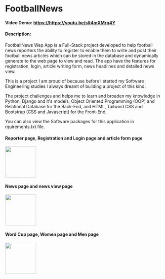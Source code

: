 # FootballNews

#### Video Demo: <https://https://youtu.be/slt4mXMrp4Y>

#### Description:
FootballNews Wep App is a Full-Stack project developed to help football news reporters the ability to register to enable them to write and post their football news articles which can be stored in the database and dynamically generate to the web page to view and read. The app have the features for registration, login, article writing form, news headlines and detailed news view.

This is a project I am proud of because before I started my Software Engineering studies I always dreamt of building a project of this kind. 

The project challenges and helps me to learn and broaden my knowledge in Python, Django and it's models, Object Oriented Programming (OOP) and Relational Database for the Back-End, and HTML, Tailwind CSS and Bootstrap (CSS and Javascript) for the Front-End.

You can also view the Software packages for this application in rquirements.txt file.

#### Reporter page, Registration and Login page and article form page

<img src="https://reporter.gif.gif" width="100px">

#### News page and news view page

<img src="https://news_detail.gif.gif" width="100px">

#### Word Cup page, Women page and Men page

<img src="https://wmf.gif.gif" width="100px">
